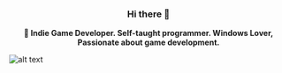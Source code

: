 <div align="center">
  
### Hi there 👋

**🔭 Indie Game Developer. Self-taught programmer. Windows Lover, Passionate about game development.**

</div>

![alt text][logo]

[logo]: https://i.imgur.com/8jcqnY2.png "bluevariant"
